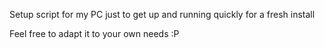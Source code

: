 Setup script for my PC just to get up and running quickly for a fresh install

Feel free to adapt it to your own needs :P
